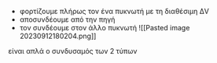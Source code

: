 - φορτίζουμε πλήρως τον ένα πυκνωτή με τη διαθέσιμη ΔV
- αποσυνδέουμε από την πηγή
- τον συνδέουμε στον άλλο πυκνωτή
![[Pasted image 20230912180204.png]]

είναι απλά o συνδυσαμός των 2 τύπων
